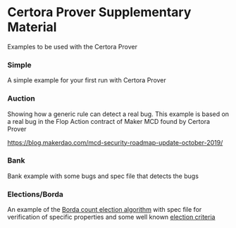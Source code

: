 # Certora Prover Supplementary Material

Examples to be used with the Certora Prover

### Simple

A simple example for your first run with Certora Prover

### Auction

Showing how a generic rule can detect a real bug. This example is based on a real bug in the Flop Action contract of Maker MCD found by Certora Prover

https://blog.makerdao.com/mcd-security-roadmap-update-october-2019/

### Bank

Bank example with some bugs and spec file that detects the bugs


### Elections/Borda

An example of the [Borda count election algorithm](https://en.wikipedia.org/wiki/Borda_count) with spec file for verification of specific properties and some well known [election criteria](https://en.wikipedia.org/wiki/Comparison_of_electoral_systems)





